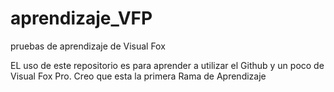 # aprendizaje_VFP
pruebas de aprendizaje de Visual Fox 

EL uso de este repositorio es para aprender a utilizar el Github y un poco de  Visual Fox Pro.
Creo que  esta la  primera Rama de Aprendizaje
